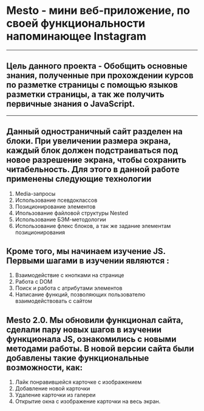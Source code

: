 # Mesto - мини веб-приложение, по своей функциональности напоминающее Instagram
------
## Цель данного проекта - Обобщить основные знания, полученные при прохождении курсов по разметке страницы с помощью языков разметки страницы, а так же получить первичные знания о JavaScript.
------
## Данный одностраничный сайт разделен на блоки. При увеличении размера экрана, каждый блок должен подстраиваться под новое разрешение экрана, чтобы сохранить читабельность. Для этого в данной работе применены следующие технологии
1. Media-запросы
2. Использование псевдоклассов
3. Позиционирование элементов
4. Ипользование файловой структуры Nested
5. Использование БЭМ-методологии
6. Использование флекс блоков, а так же задание элементам позиционирования
## Кроме того, мы начинаем изучение JS. Первыми шагами в изучении являются :
1. Взаимодействие с кнопками на странице
2. Работа с DOM 
3. Поиск и работа с атрибутами элементов
4. Написание функций, позволяющих пользователю взаимодействовать с сайтом
## Mesto 2.0. Мы обновили функционал сайта, сделали пару новых шагов в изучении функционала JS, ознакомились с новыми методами работы. В новой версии сайта были добавлены такие функциональные возможности, как:
1. Лайк понравившейся карточке с изображением
2. Добавление новой карточки
3. Удаление карточки из галереи
4. Открытие окна с изображение карточки на весь экран.